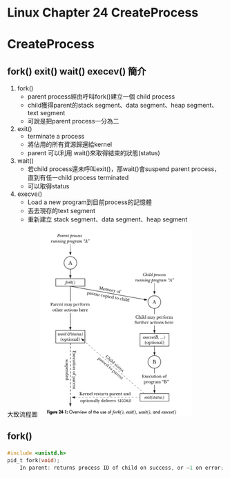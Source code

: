 # Linux Chapter 24 CreateProcess


# CreateProcess

## fork() exit() wait() execev() 簡介
1. fork()
   * parent process經由呼叫fork()建立一個 child process 
   * child獲得parent的stack segment、data segment、heap segment、text segment
   * 可說是把parent process一分為二
2. exit()
   * terminate a process 
   * 將佔用的所有資源歸還給kernel
   * parent 可以利用 wait()來取得結束的狀態(status)
3. wait()
   * 若child process還未呼叫exit()，那wait()會suspend parent process，直到有任一child process terminated
   * 可以取得status
4. execve()
   * Load a new program到目前process的記憶體
   * 丟去現存的text segment
   * 重新建立 stack segment、data segment、heap segment

大致流程圖
<img src="process.png" width = "70%" /> 

## fork()
```c
#include <unistd.h>
pid_t fork(void);
    In parent: returns process ID of child on success, or –1 on error; in successfully created child: always returns 0
```




